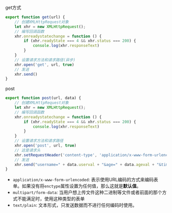 get方式

```js
export function get(url) {
    // 创建XMLHttpRequest对象
    let xhr = new XMLHttpRequest();
    // 编写回调函数
    xhr.onreadystatechange = function () {
        if (xhr.readyState === 4 && xhr.status === 200) {
            console.log(xhr.responseText)
        }
    }
    // 设置请求方法和请求路径(异步)
    xhr.open('get', url, true)
    // 发送
    xhr.send()
}
```

post

```js
export function post(url, data) {
    // 创建XMLHttpRequest对象
    let xhr = new XMLHttpRequest();
    // 编写回调函数
    xhr.onreadystatechange = function () {
        if (xhr.readyState === 4 && xhr.status === 200) {
            console.log(xhr.responseText)
        }
    }
    // 设置请求方法和请求路径
    xhr.open('post', url, true)
    // 这是请求头
    xhr.setRequestHeader('content-type', 'application/x-www-form-urlencoded');
    // 发送
    xhr.send("username=" + data.userval + "&age=" + data.ageval + "&timp" + new Date().getTime());
}
```







- `application/x-www-form-urlencoded`: 表示使用URL编码的方式来编码表单。如果没有将`enctype`属性设置为任何值，那么这就是**默认值**。
- `multipart/form-data`: 当用户想上传文件这种二进制等文件或者前面的那个方式不能满足时，使用这种类型的表单
- `text/plain`: 文本形式，只发送数据而不进行任何编码时使用。